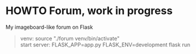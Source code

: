 # HOWTO Forum, work in progress

My imageboard-like forum on Flask
> venv: source "./forum venv/bin/activate"<br>
start server: FLASK_APP=app.py FLASK_ENV=development flask run
